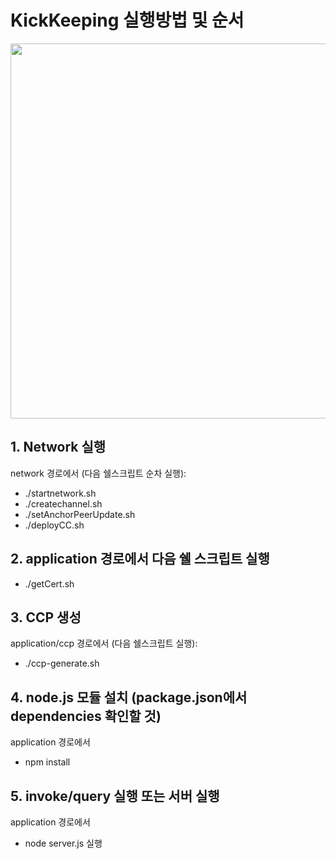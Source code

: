# KickKeeping 실행방법 및 순서
<img src="https://user-images.githubusercontent.com/87708291/185851520-35e91005-a3a0-4711-9bb2-72d4f180f269.png" width="600px"/>

## 1. Network 실행

network 경로에서 (다음 쉘스크립트 순차 실행):

- ./startnetwork.sh
- ./createchannel.sh
- ./setAnchorPeerUpdate.sh
- ./deployCC.sh

## 2. application 경로에서 다음 쉘 스크립트 실행
- ./getCert.sh

## 3. CCP 생성

application/ccp 경로에서 (다음 쉘스크립트 실행):

- ./ccp-generate.sh


## 4. node.js 모듈 설치 (package.json에서 dependencies 확인할 것)

application 경로에서

- npm install

## 5. invoke/query 실행 또는 서버 실행

application 경로에서

- node server.js 실행
